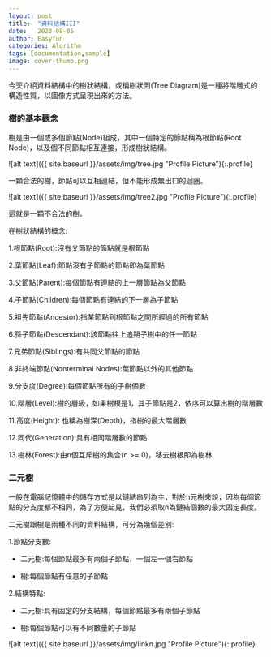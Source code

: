 ```yaml
---
layout: post
title:  "資料結構III"
date:   2023-09-05
author: Easyfun
categories: Alorithm
tags: [documentation,sample]
image: cover-thumb.png
---
```


今天介紹資料結構中的樹狀結構，或稱樹狀圖(Tree Diagram)是一種將階層式的構造性質，以圖像方式呈現出來的方法。

### 樹的基本觀念

樹是由一個或多個節點(Node)組成，其中一個特定的節點稱為根節點(Root Node)，以及個不同節點相互連接，形成樹狀結構。

![alt text]({{ site.baseurl }}/assets/img/tree.jpg "Profile Picture"){:.profile}

一顆合法的樹，節點可以互相連結，但不能形成無出口的迴圈。

![alt text]({{ site.baseurl }}/assets/img/tree2.jpg "Profile Picture"){:.profile}

這就是一顆不合法的樹。

在樹狀結構的概念:

1.根節點(Root):沒有父節點的節點就是根節點

2.葉節點(Leaf):節點沒有子節點的節點即為葉節點

3.父節點(Parent):每個節點有連結的上一層節點為父節點

4.子節點(Children):每個節點有連結的下一層為子節點

5.祖先節點(Ancestor):指某節點到根節點之間所經過的所有節點

6.孫子節點(Descendant):該節點往上追朔子樹中的任一節點

7.兄弟節點(Siblings):有共同父節點的節點

8.非終端節點(Nonterminal Nodes):葉節點以外的其他節點

9.分支度(Degree):每個節點所有的子樹個數

10.階層(Level):樹的層級，如果樹根是1，其子節點是2，依序可以算出樹的階層數

11.高度(Height): 也稱為樹深(Depth)，指樹的最大階層數

12.同代(Generation):具有相同階層數的節點

13.樹林(Forest):由n個互斥樹的集合(n >= 0)，移去樹根即為樹林


### 二元樹

一般在電腦記憶體中的儲存方式是以鏈結串列為主，對於n元樹來說，因為每個節點的分支度都不相同，為了方便起見，我們必須取n為鏈結個數的最大固定長度。

二元樹跟樹是兩種不同的資料結構，可分為幾個差別:

1.節點分支數:

  * 二元樹:每個節點最多有兩個子節點，一個左一個右節點

  * 樹:每個節點有任意的子節點

2.結構特點:

  * 二元樹:具有固定的分支結構，每個節點最多有兩個子節點

  * 樹:每個節點可以有不同數量的子節點

![alt text]({{ site.baseurl }}/assets/img/linkn.jpg "Profile Picture"){:.profile}







